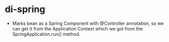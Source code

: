 # di-spring
- Marks bean as a Spring Component with @Controller annotation,
so we can get it from the Application Context which we got from
the SpringApplication.run() method.
